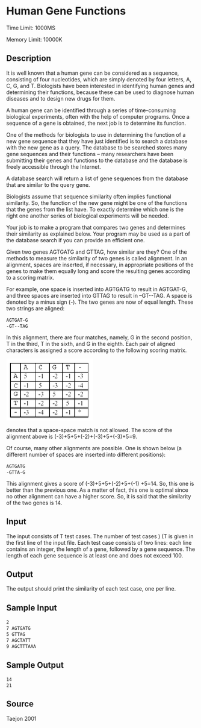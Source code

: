 # Human Gene Functions

Time Limit: 1000MS

Memory Limit: 10000K


## Description

It is well known that a human gene can be considered as a sequence, consisting of four nucleotides, which are simply denoted by four letters, A, C, G, and T. Biologists have been interested in identifying human genes and determining their functions, because these can be used to diagnose human diseases and to design new drugs for them.

A human gene can be identified through a series of time-consuming biological experiments, often with the help of computer programs. Once a sequence of a gene is obtained, the next job is to determine its function.

One of the methods for biologists to use in determining the function of a new gene sequence that they have just identified is to search a database with the new gene as a query. The database to be searched stores many gene sequences and their functions – many researchers have been submitting their genes and functions to the database and the database is freely accessible through the Internet.

A database search will return a list of gene sequences from the database that are similar to the query gene.

Biologists assume that sequence similarity often implies functional similarity. So, the function of the new gene might be one of the functions that the genes from the list have. To exactly determine which one is the right one another series of biological experiments will be needed.

Your job is to make a program that compares two genes and determines their similarity as explained below. Your program may be used as a part of the database search if you can provide an efficient one.

Given two genes AGTGATG and GTTAG, how similar are they? One of the methods to measure the similarity of two genes is called alignment. In an alignment, spaces are inserted, if necessary, in appropriate positions of the genes to make them equally long and score the resulting genes according to a scoring matrix.

For example, one space is inserted into AGTGATG to result in AGTGAT-G, and three spaces are inserted into GTTAG to result in –GT--TAG. A space is denoted by a minus sign (-). The two genes are now of equal length. These two strings are aligned:

```
AGTGAT-G
-GT--TAG
```

In this alignment, there are four matches, namely, G in the second position, T in the third, T in the sixth, and G in the eighth. Each pair of aligned characters is assigned a score according to the following scoring matrix.

![](1080_1.gif)

denotes that a space-space match is not allowed. The score of the alignment above is (-3)+5+5+(-2)+(-3)+5+(-3)+5=9.

Of course, many other alignments are possible. One is shown below (a different number of spaces are inserted into different positions):

```
AGTGATG
-GTTA-G
```

This alignment gives a score of (-3)+5+5+(-2)+5+(-1) +5=14. So, this one is better than the previous one. As a matter of fact, this one is optimal since no other alignment can have a higher score. So, it is said that the similarity of the two genes is 14.


## Input

The input consists of T test cases. The number of test cases ) (T is given in the first line of the input file. Each test case consists of two lines: each line contains an integer, the length of a gene, followed by a gene sequence. The length of each gene sequence is at least one and does not exceed 100.


## Output

The output should print the similarity of each test case, one per line.


## Sample Input

```
2
7 AGTGATG
5 GTTAG
7 AGCTATT
9 AGCTTTAAA
```


## Sample Output

```
14
21
```


## Source

Taejon 2001
